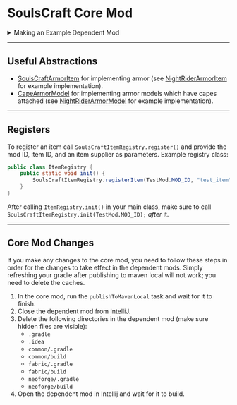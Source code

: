 # SoulsCraft Core Mod

<details>
   <summary>Making an Example Dependent Mod</summary>

   We will make a dependent mod using the SoulsCraft core mod as a dependency.
   
   First, install the Minecraft Development plugin for IntelliJ. In IntelliJ, create a new project and select "Minecraft" from the generators. Select "Architectury" from the "Templates", and then fill in the name of the mod at the top. The default "Main Class" name is a bit messed up, so make sure to rename it using [PascalCase](https://www.theserverside.com/definition/Pascal-case). In the end it should look something like this:

   <p align="center">
      <img width="700" alt="IntelliJ Project Template" src="https://github.com/user-attachments/assets/8afcd699-ea25-4281-a6bb-e96f095a552b" />
   </p>
   
   After creating the project, wait for it to finish building. Then, in the root `build.gradle` file, include the following in the `repositories` inside of `subprojects`:
   ```groovy
   maven { url 'https://maven.azuredoom.com/mods' }
   mavenLocal()
   ```
   The `mavenLocal()` repository will be explained later.
   
   In `common/build.gradle` include the following dependencies:
   ```groovy
   modImplementation "mod.azure.azurelib:azurelib-common-${minecraft_version}:${azurelib_version}"
   modImplementation "net.pixeldreamstudios:soulscraft-common:${soulscraft_version}"
   ```
   
   In `fabric/build.gradle` include the following dependencies:
   ```groovy
   modImplementation "mod.azure.azurelib:azurelib-fabric-${minecraft_version}:${azurelib_version}"
   modImplementation "net.pixeldreamstudios:soulscraft-fabric:${soulscraft_version}"
   ```
   
   In `neoforge/build.gradle` include the following dependencies:
   ```groovy
   modImplementation "mod.azure.azurelib:azurelib-neo-${minecraft_version}:${azurelib_version}"
   modImplementation "net.pixeldreamstudios:soulscraft-neoforge:${soulscraft_version}"
   ```
   
   Before rebuilding, clone the latest version of the SoulsCraft core mod:
   ```shell
   git clone git@github.com:thrasosc/soulscraft-core-mod.git
   ```
   
   Open the core mod in IntelliJ and wait for it to finish building. Then, run the `publishToMavenLocal` task. This will publish the artifacts to your local Maven repository at `~/.m2/repository`. The `mavenLocal()` dependency we included previously gives our project access to the `~/.m2/repository` directory.

</details>

---

## Useful Abstractions

- [SoulsCraftArmorItem](https://github.com/thrasosc/soulscraft-core-mod/blob/main/common/src/main/java/net/pixeldreamstudios/soulscraft/item/armor/SoulsCraftArmorItem.java) for implementing armor (see [NightRiderArmorItem](https://github.com/thrasosc/soulscraft-core-mod/blob/main/example-mod/common/src/main/java/net/pixeldreamstudios/soulscraft_tarnished_legacy/item/armor/sets/NightRiderArmorItem.java) for example implementation).
- [CapeArmorModel](https://github.com/thrasosc/soulscraft-core-mod/blob/main/common/src/main/java/net/pixeldreamstudios/soulscraft/item/armor/client/model/CapeArmorModel.java) for implementing armor models which have capes attached (see [NightRiderArmorModel](https://github.com/thrasosc/soulscraft-core-mod/blob/main/example-mod/common/src/main/java/net/pixeldreamstudios/soulscraft_tarnished_legacy/item/armor/client/model/NightRiderArmorModel.java) for example implementation).

---

## Registers

To register an item call `SoulsCraftItemRegistry.register()` and provide the mod ID, item ID, and an item supplier as parameters. Example registry class:
```java
public class ItemRegistry {
    public static void init() {
        SoulsCraftItemRegistry.registerItem(TestMod.MOD_ID, "test_item", () -> new Item(new Item.Properties()));
    }
}
```

After calling `ItemRegistry.init()` in your main class, make sure to call `SoulsCraftItemRegistry.init(TestMod.MOD_ID);` *after* it.

---

## Core Mod Changes

If you make any changes to the core mod, you need to follow these steps in order for the changes to take effect in the dependent mods. Simply refreshing your gradle after publishing to maven local will not work; you need to delete the caches.
1. In the core mod, run the `publishToMavenLocal` task and wait for it to finish.
2. Close the dependent mod from IntelliJ.
3. Delete the following directories in the dependent mod (make sure hidden files are visible):
   - `.gradle`
   - `.idea`
   - `common/.gradle`
   - `common/build`
   - `fabric/.gradle`
   - `fabric/build`
   - `neoforge/.gradle`
   - `neoforge/build`
4. Open the dependent mod in Intellij and wait for it to build.
